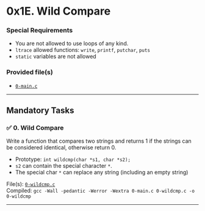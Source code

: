 # 0x1E. Wild Compare


### Special Requirements
* You are not allowed to use loops of any kind.
* `ltrace` allowed functions: `write`, `printf`, `putchar`, `puts`
* `static` variables are not allowed

### Provided file(s)
* [`0-main.c`](./0-main.c)

---

## Mandatory Tasks

### :white_check_mark: 0. Wild Compare
Write a function that compares two strings and returns 1 if the strings can be considered identical, otherwise return 0.

* Prototype: `int wildcmp(char *s1, char *s2);`
* `s2` can contain the special character `*`.
* The special char `*` can replace any string (including an empty string)

File(s): [`0-wildcmp.c`](./0-wildcmp.c)\
Compiled: `gcc -Wall -pedantic -Werror -Wextra 0-main.c 0-wildcmp.c -o 0-wildcmp`

---


